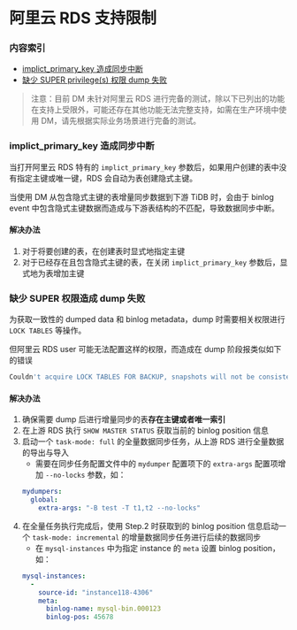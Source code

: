 阿里云 RDS 支持限制
===

### 内容索引

- [implict_primary_key 造成同步中断](#implict_primary_key-造成同步中断)
- [缺少 SUPER privilege(s) 权限 dump 失败](#缺少-super-privileges-权限-dump-失败)

> 注意：目前 DM 未针对阿里云 RDS 进行完备的测试，除以下已列出的功能在支持上受限外，可能还存在其他功能无法完整支持，如需在生产环境中使用 DM，请先根据实际业务场景进行完备的测试。

### implict_primary_key 造成同步中断

当打开阿里云 RDS 特有的 `implict_primary_key` 参数后，如果用户创建的表中没有指定主键或唯一键，RDS 会自动为表创建隐式主键。

当使用 DM 从包含隐式主键的表增量同步数据到下游 TiDB 时，会由于 binlog event 中包含隐式主键数据而造成与下游表结构的不匹配，导致数据同步中断。

#### 解决办法

1. 对于将要创建的表，在创建表时显式地指定主键
2. 对于已经存在且包含隐式主键的表，在关闭 `implict_primary_key` 参数后，显式地为表增加主键

### 缺少 SUPER 权限造成 dump 失败

为获取一致性的 dumped data 和 binlog metadata，dump 时需要相关权限进行 `LOCK TABLES` 等操作。

但阿里云 RDS user 可能无法配置这样的权限，而造成在 dump 阶段报类似如下的错误

```bash
Couldn't acquire LOCK TABLES FOR BACKUP, snapshots will not be consistent: Access denied; you need (at least one of) the SUPER privilege(s) for this operation
```

#### 解决办法

1. 确保需要 dump 后进行增量同步的表**存在主键或者唯一索引**
2. 在上游 RDS 执行 `SHOW MASTER STATUS` 获取当前的 binlog position 信息
3. 启动一个 `task-mode: full` 的全量数据同步任务，从上游 RDS 进行全量数据的导出与导入
    - 需要在同步任务配置文件中的 `mydumper` 配置项下的 `extra-args` 配置项增加 `--no-locks` 参数，如：
    ```yaml
    mydumpers:
      global:
        extra-args: "-B test -T t1,t2 --no-locks"
    ```
4. 在全量任务执行完成后，使用 Step.2 时获取到的 binlog position 信息启动一个 `task-mode: incremental` 的增量数据同步任务进行后续的数据同步
    - 在 `mysql-instances` 中为指定 instance 的 `meta` 设置 binlog position，如：
    ```yaml
    mysql-instances:
      -
        source-id: "instance118-4306"
        meta:
          binlog-name: mysql-bin.000123
          binlog-pos: 45678
    ```
